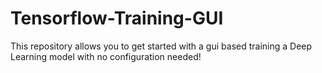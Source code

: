 # Tensorflow-Training-GUI
This repository allows you to get started with a gui based training a Deep Learning model with no configuration needed! 
